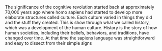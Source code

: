 The significance of the cognitive revolution started back at approximately 70,000 years ago where homo sapiens had started to develop more elaborate structures called culture. Each culture varied in things they did and the stuff they created. This is show through what we called history, which was a development of the human culture. History is the story of how human societies, including their beliefs, behaviors, and traditions, have changed over time. At that time the sapiens language was straightforward and easy to dissect from their simple signs 